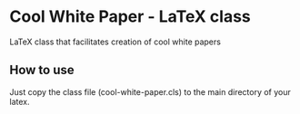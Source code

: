 # Cool White Paper - LaTeX class

LaTeX class that facilitates creation of cool white papers

## How to use

Just copy the class file (cool-white-paper.cls) to the main directory of your latex.
